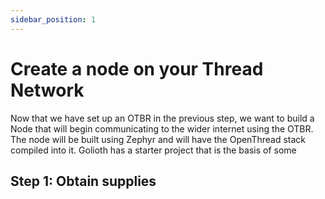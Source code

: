 ```yaml
---
sidebar_position: 1
---
```


# Create a node on your Thread Network

Now that we have set up an OTBR in the previous step, we want to build a Node that will begin communicating to the wider internet using the OTBR. The node will be built using Zephyr and will have the OpenThread stack compiled into it. Golioth has a starter project that is the basis of some

## Step 1: Obtain supplies

